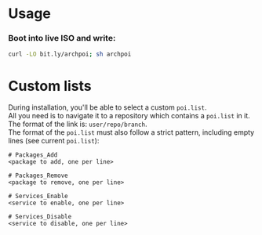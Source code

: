 # Usage
### Boot into live ISO and write:
```bash
curl -LO bit.ly/archpoi; sh archpoi
```
# Custom lists
During installation, you'll be able to select a custom `poi.list`.<br>
All you need is to navigate it to a repository which contains a `poi.list` in it.<br>
The format of the link is: `user/repo/branch`.<br>
The format of the `poi.list` must also follow a strict pattern, including empty lines (see current `poi.list`):
```
# Packages_Add
<package to add, one per line>

# Packages_Remove
<package to remove, one per line>

# Services_Enable
<service to enable, one per line>

# Services_Disable
<service to disable, one per line>

```
